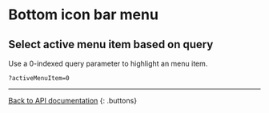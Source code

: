 # Bottom icon bar menu

## Select active menu item based on query

Use a 0-indexed query parameter to highlight an menu item.

```
?activeMenuItem=0
```

---

[Back to API documentation](../../API-Documentation.md)
{: .buttons}
